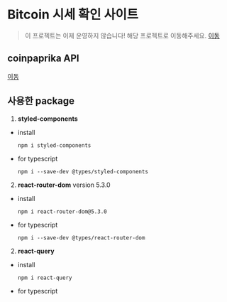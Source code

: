# Bitcoin 시세 확인 사이트
> 이 프로젝트는 이제 운영하지 않습니다! 해당 프로젝트로 이동해주세요. [이동](https://github.com/JUNG-EUN1997/react-master)

## coinpaprika API 
[이동](https://api.coinpaprika.com/)

## 사용한 package
1. **styled-components**
  - install
    ```
    npm i styled-components
    ```
  - for typescript
    ```
    npm i --save-dev @types/styled-components
    ```
2. **react-router-dom** version 5.3.0  
  - install
    ```
    npm i react-router-dom@5.3.0
    ```
  - for typescript
    ```
    npm i --save-dev @types/react-router-dom
    ```
2. **react-query**
  - install
    ```
    npm i react-query
    ```
  - for typescript
    ```
    ```